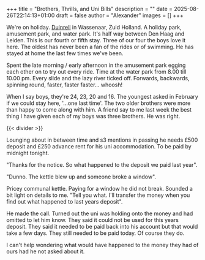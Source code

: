 +++
title = "Brothers, Thrills, and Uni Bills"
description = ""
date = 2025-08-26T22:14:13+01:00
draft = false
author = "Alexander"
images = []
+++

We're on holiday. [Duinrell](https://www.duinrell.com) in Wassenaar, Zuid Holland. A holiday park, amusement park, and water park. It's half way between Den Haag and Leiden. This is our fourth or fifth stay. Three of our four the boys love it here. The oldest has never been a fan of the rides or of swimming. He has stayed at home the last few times we've been. 

Spent the late morning / early afternoon in the amusement park egging each other on to try out every ride. Time at the water park from 8.00 till 10.00 pm. Every slide and the lazy river ticked off. Forwards, backwards, spinning round, faster, faster faster... whoosh!

When I say boys, they're 24, 23, 20 and 16. The youngest asked in February if we could stay here, '...one last time'. The two older brothers were more than happy to come along with him. A friend say to me last week the best thing I have given each of my boys was three brothers. He was right. 

{{< divider >}}

Lounging about in between time and s3 mentions in passing he needs £500 deposit and £250 advance rent for his uni accommodation. To be paid by midnight tonight. 

"Thanks for the notice. So what happened to the deposit we paid last year".

"Dunno. The kettle blew up and someone broke a window". 

Pricey communal kettle. Paying for a window he did not break. Sounded a bit light on details to me. "Tell you what. I'll transfer the money when you find out what happened to last years deposit".

He made the call. Turned out the uni was holding onto the money and had omitted to let him know. They said it could not be used for this years deposit. They said it needed to be paid back into his account but that would take a few days. They still needed to be paid today. Of course they do. 

I can't help wondering what would have happened to the money they had of ours had he not asked about it.   